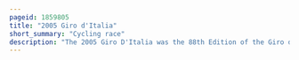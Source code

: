 ```yaml
---
pageid: 1859805
title: "2005 Giro d'Italia"
short_summary: "Cycling race"
description: "The 2005 Giro D'Italia was the 88th Edition of the Giro d'italia one of the grand Tours of Cycling. It began in Reggio Calabria with a 1. 15 km Prologue. The Race finished with a mass-start Road Stage of 119km from albese to cassano. Twenty-two Teams entered the Race that was won by the italian Paolo Savoldelli of the Discovery Channel Team. Second and third were the italian Gilberto Simoni and Venezuelan José Rujano."
---
```

